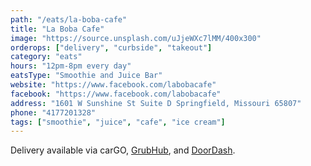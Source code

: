 ```yaml
---
path: "/eats/la-boba-cafe"
title: "La Boba Cafe"
image: "https://source.unsplash.com/uJjeWXc7lMM/400x300"
orderops: ["delivery", "curbside", "takeout"]
category: "eats"
hours: "12pm-8pm every day"
eatsType: "Smoothie and Juice Bar"
website: "https://www.facebook.com/labobacafe"
facebook: "https://www.facebook.com/labobacafe"
address: "1601 W Sunshine St Suite D Springfield, Missouri 65807"
phone: "4177201328"
tags: ["smoothie", "juice", "cafe", "ice cream"]
---
```


Delivery available via carGO, [GrubHub](https://www.grubhub.com/restaurant/la-boba-cafe-1601-w-sunshine-st-ste-d-springfield/698371), and [DoorDash](https://www.doordash.com/store/la-boba-cafe-springfield-403818/en-US).

